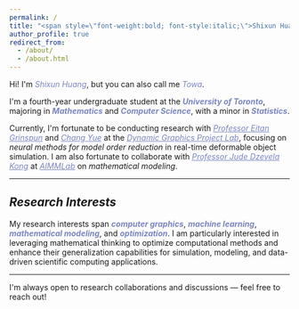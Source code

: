 ```yaml
---
permalink: /
title: "<span style=\"font-weight:bold; font-style:italic;\">Shixun Huang 黄诗迅</span>"
author_profile: true
redirect_from: 
  - /about/
  - /about.html
---
```

Hi! I'm <span style="color:#7A85C1;">*Shixun Huang*</span>, but you can also call me <span style="color:#7A85C1;">*Towa*</span>.  

I'm a fourth-year undergraduate student at the <span style="color:#7A85C1; font-weight:bold;">*University of Toronto*</span>, majoring in <span style="color:#7A85C1; font-weight:bold;">*Mathematics*</span> and <span style="color:#7A85C1; font-weight:bold;">*Computer Science*</span>, with a minor in <span style="color:#7A85C1; font-weight:bold;">*Statistics*</span>.

Currently, I'm fortunate to be conducting research with <a href="https://www.dgp.toronto.edu/~eitan/" style="color:#7A85C1;"><em>Professor Eitan Grinspun</em></a> and <a href="https://changy1506.github.io/" style="color:#7A85C1;"><em>Chang Yue</em></a> at the <a href="https://www.dgp.toronto.edu/" style="color:#7A85C1;"><em>Dynamic Graphics Project Lab</em></a>, focusing on *neural methods for model order reduction* in real-time deformable object simulation. I am also fortunate to collaborate with <a href="https://www.mathematics.utoronto.ca/people/directories/all-faculty/jude-kong" style="color:#7A85C1;"><em>Professor Jude Dzevela Kong</em></a> at <a href="https://aimmlab.org/" style="color:#7A85C1;"><em>AIMMLab</em></a> on *mathematical modeling*.

---

## *Research Interests* 
My research interests span <span style="color:#7A85C1; font-weight:bold;">*computer graphics*</span>, <span style="color:#7A85C1; font-weight:bold;">*machine learning*</span>, <span style="color:#7A85C1; font-weight:bold;">*mathematical modeling*</span>, and <span style="color:#7A85C1; font-weight:bold;">*optimization*</span>. I am particularly interested in leveraging mathematical thinking to optimize computational methods and enhance their generalization capabilities for simulation, modeling, and data-driven scientific computing applications.

---


I'm always open to research collaborations and discussions — feel free to reach out!

